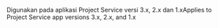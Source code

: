 <span data-ttu-id="26c7a-101">Digunakan pada aplikasi Project Service versi 3.x, 2.x dan 1.x</span><span class="sxs-lookup"><span data-stu-id="26c7a-101">Applies to Project Service app versions 3.x, 2.x, and 1.x</span></span>
